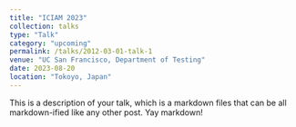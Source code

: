 ```yaml
---
title: "ICIAM 2023"
collection: talks
type: "Talk"
category: "upcoming"
permalink: /talks/2012-03-01-talk-1
venue: "UC San Francisco, Department of Testing"
date: 2023-08-20
location: "Tokoyo, Japan"
---
```


This is a description of your talk, which is a markdown files that can be all markdown-ified like any other post. Yay markdown!

